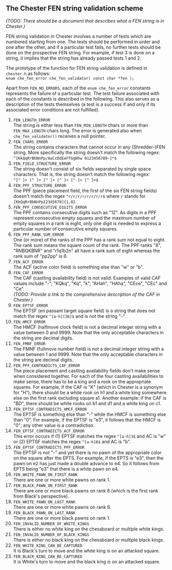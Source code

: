 ## The Chester FEN string validation scheme

*(TODO: There should be a document that describes what a FEN string is in Chester.)*

FEN string validation in Chester involves a number of tests which are numbered starting from one. The tests should be performed in order and one after the other, and if a particular test fails, no further tests should be done on the prospective FEN string. For example, if test 3 is done on a string, it implies that the string has already passed tests 1 and 2.

The prototype of the function for FEN string validation is defined in `chester.h` as follows:  
`enum che_fen_error che_fen_validator( const char *fen );`

Apart from `FEN_NO_ERRORS`, each of the `enum che_fen_error` constants represents the failure of a particular test. The test failure associated with each of the constants is described in the following. This also serves as a description of the tests themselves (a test is a success if and only if its associated error conditions are not fulfilled).

1.  `FEN_LENGTH_ERROR`  
    The string is either less than `FEN_MIN_LENGTH` chars or more than
    `FEN_MAX_LENGTH` chars long. The error is generated also when
    `che_fen_validator()` receives a null pointer.
2.  `FEN_CHARS_ERROR`  
    The string contains characters that cannot occur in any (Shredder-)FEN string.
    More specifically the string doesn't match the following regex:  
    `^[KkQqRrBbNnPp/AaCcDdEeFfGgHhw 0123456789-]*$`
3.  `FEN_FIELD_STRUCTURE_ERROR`  
    The string doesn't consist of six fields separated by single space
    characters. That is, the string doesn't match the following regex:  
    `^[^ ]+ [^ ]+ [^ ]+ [^ ]+ [^ ]+ [^ ]+$`
4.  `FEN_PPF_STRUCTURE_ERROR`  
    The PPF (piece placement field, the first of the six FEN string fields)
    doesn't match the regex `^r/r/r/r/r/r/r/r$` where `r` stands for
    `[KkQqRrBbNnPp12345678]{1,8}`.
5.  `FEN_PPF_CONSECUTIVE_DIGITS_ERROR`  
    The PPF contains consecutive digits such as "12". As digits in a PPF
    represent consecutive empty squares and the maximum number of empty
    squares in a rank is eight, only one digit is needed to express a
    particular number of consecutive empty squares.
6.  `FEN_PPF_RANK_SUM_ERROR`  
    One (or more) of the ranks of the PPF has a rank sum not equal to eight.
    The rank sum means the square count of the rank. The PPF ranks "8", "RNBQKBNR"
    and "r1q1b2n" all have a rank sum of eight whereas the rank sum of "pp2pp" is 6.
7.  `FEN_ACF_ERROR`  
    The ACF (active color field) is something else than "w" or "b".
8.  `FEN_CAF_ERROR`  
    The CAF (castling availability field) is not valid. Examples of valid CAF
    values include "-", "KQkq", "Kq", "k", "AHah", "HAha", "CEce", "CEc" and "Ce".  
    *(TODO: Provide a link to the comprehensive description of the CAF in Chester.)*
9.  `FEN_EPTSF_ERROR`  
    The EPTSF (en passant target square field) is a string that does not match
    the regex `^[a-h][36]$` and is not the string "-".
10. `FEN_HMCF_ERROR`  
    The HMCF (halfmove clock field) is not a decimal integer string with a value
    between 0 and 9999. Note that the only acceptable characters in the string are
    decimal digits.
11. `FEN_FMNF_ERROR`  
    The FMNF (fullmove number field) is not a decimal integer string with a value
    between 1 and 9999. Note that the only acceptable characters in the string are
    decimal digits.
12. `FEN_PPF_CONTRADICTS_CAF_ERROR`  
    The piece placement and castling availability fields don't make sense when
    considered together. For each of the four castling availabilities to make
    sense, there has to be a king and a rook on the appropriate squares. For
    example, if the CAF is "K" (which in Chester is a synonym for "H"), there
    should be a white rook on h1 and a white king somewhere else on the first
    rank excluding square a1. Another example: if the CAF is "BD", there should
    be white rooks on b1 and d1 and a white king on c1.
13. `FEN_EPTSF_CONTRADICTS_HMCF_ERROR`  
    The EPTSF is something else than "-" while the HMCF is something else than "0".
    For example, if the EPTSF is "e3", it follows that the HMCF is "0"; any other
    value is a contradiction.
14. `FEN_EPTSF_CONTRADICTS_ACF_ERROR`  
    This error occurs if (1) EPTSF matches the regex `^[a-h]3$` and
    AC is "w" or (2) EPTSF matches the regex `^[a-h]6$` and AC is "b".
15. `FEN_EPTSF_CONTRADICTS_PPF_ERROR`  
    The EPTSF is not "-" and yet there is no pawn of the appropriate color on the
    square after the EPTS. For example, if the EPTS is "e3", then the pawn on e2
    has just made a double advance to e4. So it follows from EPTS being "e3" that
    there is a white pawn on e4.
16. `FEN_WHITE_PAWN_ON_FIRST_RANK`  
    There are one or more white pawns on rank 1.
17. `FEN_BLACK_PAWN_ON_FIRST_RANK`  
    There are one or more black pawns on rank 8 (which is the first rank
    from Black's perspective).
18. `FEN_WHITE_PAWN_ON_LAST_RANK`  
    There are one or more white pawns on rank 8.
19. `FEN_BLACK_PAWN_ON_LAST_RANK`  
    There are one or more black pawns on rank 1.
20. `FEN_INVALID_NUMBER_OF_WHITE_KINGS`  
    There is either no white king on the chessboard or multiple white kings.
21. `FEN_INVALID_NUMBER_OF_BLACK_KINGS`  
    There is either no black king on the chessboard or multiple black kings.
22. `FEN_WHITE_KING_CAN_BE_CAPTURED`  
    It is Black's turn to move and the white king is on an attacked square.
23. `FEN_BLACK_KING_CAN_BE_CAPTURED`  
    It is White's turn to move and the black king is on an attacked square.
